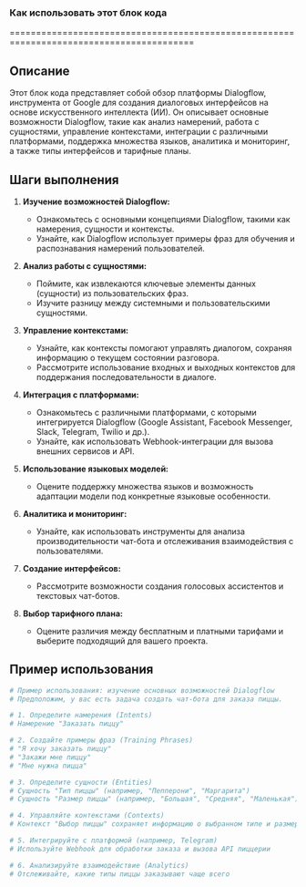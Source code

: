 ### Как использовать этот блок кода

=========================================================================================

Описание
-------------------------
Этот блок кода представляет собой обзор платформы Dialogflow, инструмента от Google для создания диалоговых интерфейсов на основе искусственного интеллекта (ИИ). Он описывает основные возможности Dialogflow, такие как анализ намерений, работа с сущностями, управление контекстами, интеграции с различными платформами, поддержка множества языков, аналитика и мониторинг, а также типы интерфейсов и тарифные планы.

Шаги выполнения
-------------------------
1. **Изучение возможностей Dialogflow:**
   - Ознакомьтесь с основными концепциями Dialogflow, такими как намерения, сущности и контексты.
   - Узнайте, как Dialogflow использует примеры фраз для обучения и распознавания намерений пользователей.

2. **Анализ работы с сущностями:**
   - Поймите, как извлекаются ключевые элементы данных (сущности) из пользовательских фраз.
   - Изучите разницу между системными и пользовательскими сущностями.

3. **Управление контекстами:**
   - Узнайте, как контексты помогают управлять диалогом, сохраняя информацию о текущем состоянии разговора.
   - Рассмотрите использование входных и выходных контекстов для поддержания последовательности в диалоге.

4. **Интеграция с платформами:**
   - Ознакомьтесь с различными платформами, с которыми интегрируется Dialogflow (Google Assistant, Facebook Messenger, Slack, Telegram, Twilio и др.).
   - Узнайте, как использовать Webhook-интеграции для вызова внешних сервисов и API.

5. **Использование языковых моделей:**
   - Оцените поддержку множества языков и возможность адаптации модели под конкретные языковые особенности.

6. **Аналитика и мониторинг:**
   - Узнайте, как использовать инструменты для анализа производительности чат-бота и отслеживания взаимодействия с пользователями.

7. **Создание интерфейсов:**
   - Рассмотрите возможности создания голосовых ассистентов и текстовых чат-ботов.

8. **Выбор тарифного плана:**
   - Оцените различия между бесплатным и платными тарифами и выберите подходящий для вашего проекта.

Пример использования
-------------------------

```python
# Пример использования: изучение основных возможностей Dialogflow
# Предположим, у вас есть задача создать чат-бота для заказа пиццы.

# 1. Определите намерения (Intents)
# Намерение "Заказать пиццу"

# 2. Создайте примеры фраз (Training Phrases)
# "Я хочу заказать пиццу"
# "Закажи мне пиццу"
# "Мне нужна пицца"

# 3. Определите сущности (Entities)
# Сущность "Тип пиццы" (например, "Пепперони", "Маргарита")
# Сущность "Размер пиццы" (например, "Большая", "Средняя", "Маленькая")

# 4. Управляйте контекстами (Contexts)
# Контекст "Выбор пиццы" сохраняет информацию о выбранном типе и размере пиццы

# 5. Интегрируйте с платформой (например, Telegram)
# Используйте Webhook для обработки заказа и вызова API пиццерии

# 6. Анализируйте взаимодействие (Analytics)
# Отслеживайте, какие типы пиццы заказывают чаще всего
```